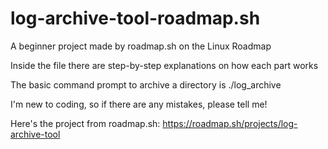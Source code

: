 # log-archive-tool-roadmap.sh

A beginner project made by roadmap.sh on the Linux Roadmap

Inside the file there are step-by-step explanations on how each part works

The basic command prompt to archive a directory is ./log_archive <log-directory>

I'm new to coding, so if there are any mistakes, please tell me!

Here's the project from roadmap.sh: https://roadmap.sh/projects/log-archive-tool
